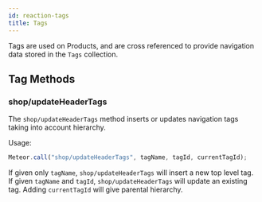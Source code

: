 ```yaml
---
id: reaction-tags
title: Tags
---
```

    
Tags are used on Products, and are cross referenced to provide navigation data stored in the `Tags` collection.

## Tag Methods

### shop/updateHeaderTags

The `shop/updateHeaderTags` method inserts or updates navigation tags taking into account hierarchy.

Usage:

```js
Meteor.call("shop/updateHeaderTags", tagName, tagId, currentTagId);
```

If given only `tagName`, `shop/updateHeaderTags` will insert a new top level tag. If given `tagName` and `tagId`, `shop/updateHeaderTags` will update an existing tag. Adding `currentTagId` will give parental hierarchy.

